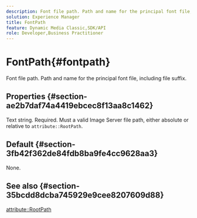 ```yaml
---
description: Font file path. Path and name for the principal font file, including file suffix.
solution: Experience Manager
title: FontPath
feature: Dynamic Media Classic,SDK/API
role: Developer,Business Practitioner
---
```


# FontPath{#fontpath}

Font file path. Path and name for the principal font file, including file suffix.

## Properties {#section-ae2b7daf74a4419ebcec8f13aa8c1462}

Text string. Required. Must a valid Image Server file path, either absolute or relative to `attribute::RootPath`.

## Default {#section-3fb42f362de84fdb8ba9fe4cc9628aa3}

None.

## See also {#section-35bcdd8dcba745929e9cee8207609d88}

[attribute::RootPath](/help/aem-is-ir-api/is-api/image-catalog/image-serving-api-ref/c-image-catalog-reference/c-attributes-reference/r-rootpath.md) 
